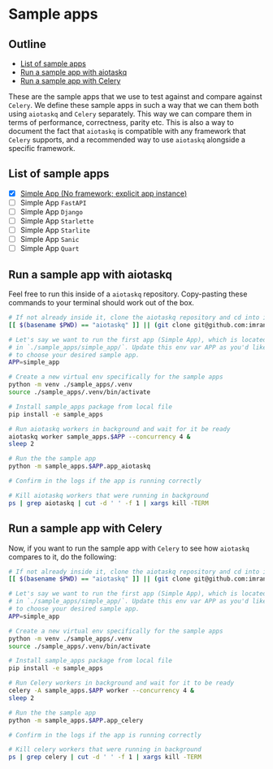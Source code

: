 # Sample apps

## Outline 
* [List of sample apps](#list-of-sample-apps)
* [Run a sample app with aiotaskq](#run-a-sample-app-with-aiotaskq)
* [Run a sample app with Celery](#run-a-sample-app-with-celery)

These are the sample apps that we use to test against and compare against
`Celery`. We define these sample apps in such a way that we can them both
using `aiotaskq` and `Celery` separately. This way we can compare them in terms
of performance, correctness, parity etc. This is also a way to document the
fact that `aiotaskq` is compatible with any framework that `Celery` supports, and
a recommended way to use `aiotaskq` alongside a specific framework.

## List of sample apps

- [x] [Simple App (No framework; explicit app instance)](/src/sample_apps/simple_app/)
- [ ] Simple App `FastAPI`
- [ ] Simple App `Django`
- [ ] Simple App `Starlette`
- [ ] Simple App `Starlite`
- [ ] Simple App `Sanic`
- [ ] Simple App `Quart`

## Run a sample app with aiotaskq

Feel free to run this inside of a `aiotaskq` repository. Copy-pasting
these commands to your terminal should work out of the box.

```bash
# If not already inside it, clone the aiotaskq repository and cd into it
[[ $(basename $PWD) == "aiotaskq" ]] || (git clone git@github.com:imranariffin/aiotaskq.git && cd aiotaskq)

# Let's say we want to run the first app (Simple App), which is located
# in `./sample_apps/simple_app/`. Update this env var APP as you'd like
# to choose your desired sample app.
APP=simple_app

# Create a new virtual env specifically for the sample apps
python -m venv ./sample_apps/.venv
source ./sample_apps/.venv/bin/activate

# Install sample_apps package from local file
pip install -e sample_apps

# Run aiotaskq workers in background and wait for it be ready
aiotaskq worker sample_apps.$APP --concurrency 4 &
sleep 2

# Run the the sample app
python -m sample_apps.$APP.app_aiotaskq

# Confirm in the logs if the app is running correctly

# Kill aiotaskq workers that were running in background
ps | grep aiotaskq | cut -d ' ' -f 1 | xargs kill -TERM
```

## Run a sample app with Celery

Now, if you want to run the sample app with `Celery` to see how `aiotaskq`
compares to it, do the following:

```bash
# If not already inside it, clone the aiotaskq repository and cd into it
[[ $(basename $PWD) == "aiotaskq" ]] || (git clone git@github.com:imranariffin/aiotaskq.git && cd aiotaskq)

# Let's say we want to run the first app (Simple App), which is located
# in `./sample_apps/simple_app/`. Update this env var APP as you'd like
# to choose your desired sample app.
APP=simple_app

# Create a new virtual env specifically for the sample apps
python -m venv ./sample_apps/.venv
source ./sample_apps/.venv/bin/activate

# Install sample_apps package from local file
pip install -e sample_apps

# Run Celery workers in background and wait for it to be ready
celery -A sample_apps.$APP worker --concurrency 4 &
sleep 2

# Run the the sample app
python -m sample_apps.$APP.app_celery

# Confirm in the logs if the app is running correctly

# Kill celery workers that were running in background
ps | grep celery | cut -d ' ' -f 1 | xargs kill -TERM
```
